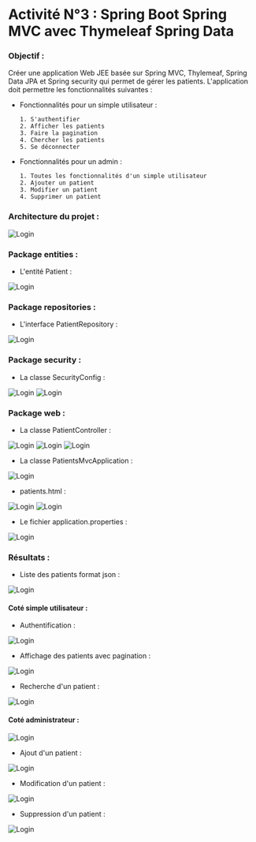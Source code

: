 # Activité N°3 : Spring Boot Spring MVC avec Thymeleaf Spring Data

### Objectif :

Créer une application Web JEE basée sur Spring MVC, Thylemeaf, Spring Data JPA et Spring security qui permet de gérer les patients.
L'application doit permettre les fonctionnalités suivantes :
- Fonctionnalités pour un simple utilisateur :

      1. S'authentifier 
      2. Afficher les patients
      3. Faire la pagination
      4. Chercher les patients
      5. Se déconnecter

- Fonctionnalités pour un admin :

      1. Toutes les fonctionnalités d'un simple utilisateur
      2. Ajouter un patient
      3. Modifier un patient
      4. Supprimer un patient 

### Architecture du projet :

![Login](https://github.com/HousnaAghzer/All-Ressources-/blob/master/107.PNG)

### Package entities :
- L'entité Patient :

![Login](https://github.com/HousnaAghzer/All-Ressources-/blob/master/108.PNG)

### Package repositories :
- L'interface PatientRepository :

![Login](https://github.com/HousnaAghzer/All-Ressources-/blob/master/109.PNG)

### Package security :
- La classe SecurityConfig :

![Login](https://github.com/HousnaAghzer/All-Ressources-/blob/master/110.PNG)
![Login](https://github.com/HousnaAghzer/All-Ressources-/blob/master/111.PNG)

### Package web :
- La classe PatientController :

![Login](https://github.com/HousnaAghzer/All-Ressources-/blob/master/112.PNG)
![Login](https://github.com/HousnaAghzer/All-Ressources-/blob/master/113.PNG)
![Login](https://github.com/HousnaAghzer/All-Ressources-/blob/master/114.PNG)

- La classe PatientsMvcApplication :

![Login](https://github.com/HousnaAghzer/All-Ressources-/blob/master/115.PNG)

- patients.html : 

![Login](https://github.com/HousnaAghzer/All-Ressources-/blob/master/93.png)
![Login](https://github.com/HousnaAghzer/All-Ressources-/blob/master/94.png)

- Le fichier application.properties :

![Login](https://github.com/HousnaAghzer/All-Ressources-/blob/master/95.png)

### Résultats :
- Liste des patients format json :

![Login](https://github.com/HousnaAghzer/All-Ressources-/blob/master/96.png)

#### Coté simple utilisateur :

- Authentification :

![Login](https://github.com/HousnaAghzer/All-Ressources-/blob/master/104.PNG)

- Affichage des patients avec pagination :

![Login](https://github.com/HousnaAghzer/All-Ressources-/blob/master/105.PNG)

- Recherche d'un patient :

![Login](https://github.com/HousnaAghzer/All-Ressources-/blob/master/106.PNG)

#### Coté administrateur :

![Login](https://github.com/HousnaAghzer/All-Ressources-/blob/master/100.PNG)

- Ajout d'un patient :

![Login](https://github.com/HousnaAghzer/All-Ressources-/blob/master/101.PNG)

- Modification d'un patient :

![Login](https://github.com/HousnaAghzer/All-Ressources-/blob/master/102.PNG)

- Suppression d'un patient :

![Login](https://github.com/HousnaAghzer/All-Ressources-/blob/master/103.PNG)

